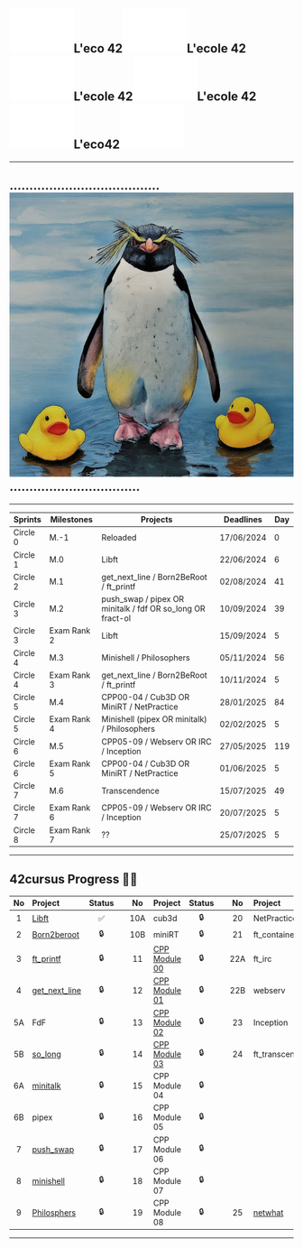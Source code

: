 ![](zimg/42.svg)L'eco 42![42](zimg/42.svg)L'ecole 42![42](zimg/42.svg)L'ecole 42![42](zimg/42.svg)L'ecole 42![42](zimg/42.svg)L'eco42![42](zimg/42.svg)  
---
--- 
...................................... ![](zimg/peng.jpg).................................
---
---
| Sprints  | Milestones  | Projects                                                   | Deadlines  | Day |
| -------- | ----------- | ---------------------------------------------------------- | ---------- | --- |
| Circle 0 | M.-1        | Reloaded                                                   | 17/06/2024 | 0   |
| Circle 1 | M.0         | Libft                                                      | 22/06/2024 | 6   |
| Circle 2 | M.1         | get_next_line / Born2BeRoot / ft_printf                    | 02/08/2024 | 41  |
| Circle 3 | M.2         | push_swap / pipex OR minitalk / fdf OR so_long OR fract-ol | 10/09/2024 | 39  |
| Circle 3 | Exam Rank 2 | Libft                                                      | 15/09/2024 | 5   |
| Circle 4 | M.3         | Minishell / Philosophers                                   | 05/11/2024 | 56  |
| Circle 4 | Exam Rank 3 | get_next_line / Born2BeRoot / ft_printf                    | 10/11/2024 | 5   |
| Circle 5 | M.4         | CPP00-04 / Cub3D OR MiniRT / NetPractice                   | 28/01/2025 | 84  |
| Circle 5 | Exam Rank 4 | Minishell (pipex OR minitalk) / Philosophers               | 02/02/2025 | 5   |
| Circle 6 | M.5         | CPP05-09 / Webserv OR IRC / Inception                      | 27/05/2025 | 119 |
| Circle 6 | Exam Rank 5 | CPP00-04 / Cub3D OR MiniRT / NetPractice                   | 01/06/2025 | 5   |
| Circle 7 | M.6         | Transcendence                                              | 15/07/2025 | 49  |
| Circle 7 | Exam Rank 6 | CPP05-09 / Webserv OR IRC / Inception                      | 20/07/2025 | 5   |
| Circle 8 | Exam Rank 7 | ??                                                         | 25/07/2025 | 5   |

---
## 42cursus Progress 💪🏻
| No  | Project                                     | Status |   | No  | Project                                   | Status |   | No  | Project                        | Status |
| :-: | :------------------------------------------ | :----: | - | :-: | :---------------------------------------- | :----: | - | :-: | :----------------------------- | :----: |
| 1   | [Libft](../../../42-libft)                  | ✅     |   | 10A | cub3d                                      | 🔒     |   | 20  | NetPractice                    | 🔒      |
| 2   | [Born2beroot](../../../42-born2beroot)      | 🔒     |   | 10B | miniRT                                     | 🔒     |   | 21  | ft_containers                  | 🔒      |
| 3   | [ft_printf](../../../42-ft_printf)          | 🔒     |   | 11  | [CPP Module 00](../../../42-cpp_module_00) | 🔒     |   | 22A | ft_irc                         | 🔒      |
| 4   | [get_next_line](../../../42-get_next_line)  | 🔒     |   | 12  | [CPP Module 01](../../../42-cpp_module_01) | 🔒     |   | 22B | webserv                        | 🔒      |
| 5A  | FdF                                         | 🔒     |   | 13  | [CPP Module 02](../../../42-cpp_module_02) | 🔒     |   | 23  | Inception                      | 🔒      |
| 5B  | [so_long](../../../42-so_long)              | 🔒     |   | 14  | [CPP Module 03](../../../42-cpp_module_03) | 🔒     |   | 24  | ft_transcendence               | 🔒      |
| 6A  | [minitalk](../../../42-minitalk)            | 🔒     |   | 15  | CPP Module 04                              | 🔒     |   |     |                                |         |
| 6B  | pipex                                       | 🔒     |   | 16  | CPP Module 05                              | 🔒     |   |     |                                |         |
| 7   | [push_swap](../../../42-push_swap)          | 🔒     |   | 17  | CPP Module 06                              | 🔒     |   |     |                                |         |
| 8   | [minishell](../../../../bunyod16/minishell) | 🔒     |   | 18  | CPP Module 07                              | 🔒     |   |     |                                |         |
| 9   | [Philosphers](../../../42-philosophers)     | 🔒     |   | 19  | CPP Module 08                              | 🔒     |   | 25  | [netwhat](../../../42-netwhat) | ✅      |
---     


